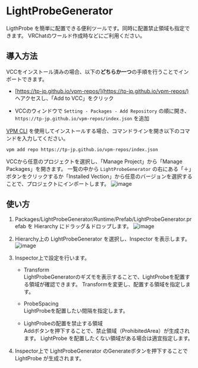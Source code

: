 # LightProbeGenerator

LigthProbe を簡単に配置できる便利ツールです。同時に配置禁止領域も指定できます。
VRChatのワールド作成時などにご利用ください。

## 導入方法

VCCをインストール済みの場合、以下の**どちらか一つ**の手順を行うことでインポートできます。

- [https://tp-jp.github.io/vpm-repos/](https://tp-jp.github.io/vpm-repos/) へアクセスし、「Add to VCC」をクリック

- VCCのウィンドウで `Setting - Packages - Add Repository` の順に開き、 `https://tp-jp.github.io/vpm-repos/index.json` を追加

[VPM CLI](https://vcc.docs.vrchat.com/vpm/cli/) を使用してインストールする場合、コマンドラインを開き以下のコマンドを入力してください。

```
vpm add repo https://tp-jp.github.io/vpm-repos/index.json
```
VCCから任意のプロジェクトを選択し、「Manage Project」から「Manage Packages」を開きます。
一覧の中から `LightProbeGenerator` の右にある「＋」ボタンをクリックするか「Installed Vection」から任意のバージョンを選択することで、プロジェクトにインポートします。
![image](https://github.com/tp-jp/LightProbeGenerator/assets/130125691/a439a948-54ab-41be-ba5b-dbaeb2d2dbc2)

## 使い方

1. Packages/LightProbeGenerator/Runtime/Prefab/LightProbeGenerator.prefab を Hierarchy にドラッグ＆ドロップします。
![image](https://github.com/tp-jp/LightProbeGenerator/assets/130125691/f0775d17-3d69-4ac5-9c35-48fd9bd1bf0c)

2. Hierarchy上の LightProbeGenerator を選択し、Inspector を表示します。
![image](https://github.com/tp-jp/LightProbeGenerator/assets/130125691/bb8002e6-3887-4542-9dbf-4f722aba7804)

3. Inspector上で設定を行います。   
   - Transform     
     LightProbeGeneratorのギズモを表示することで、LightProbeを配置する領域が確認できます。 Transformを変更し、配置する領域を指定します。
   
   - ProbeSpacing     
     LightProbeを配置したい間隔を指定します。
   
   - LightProbeの配置を禁止する領域     
     Addボタンを押下することで、禁止領域（ProhibitedArea）が生成されます。 LightProbe を配置したくない領域がある場合は適宜指定します。

4. Inspector上で LightProbeGenerator のGenerateボタンを押下することで LightProbe が生成されます。
